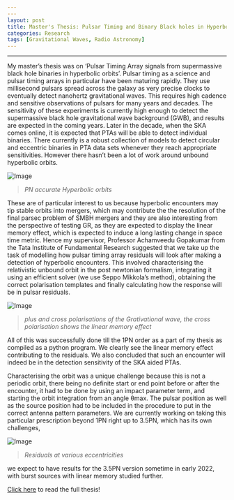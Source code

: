 ```yaml
---
---
layout: post
title: Master's Thesis: Pulsar Timing and Binary Black holes in Hyperbolic orbits
categories: Research
tags: [Gravitational Waves, Radio Astronomy] 
---
```

---




My master’s thesis was on  ‘Pulsar Timing Array signals from supermassive black hole binaries in hyperbolic orbits’. 
Pulsar timing as a science and pulsar timing arrays in particular have been maturing rapidly. 
They use millisecond pulsars spread across the galaxy as very precise clocks to eventually detect nanohertz gravitational waves. 
This requires high cadence and sensitive observations of pulsars for many years and decades. 
The sensitivity of these experiments is currently high enough to detect the supermassive black hole gravitational wave background (GWB), 
and results are expected in the coming years. 
Later in the decade, when the SKA comes online, it is expected that PTAs will be able to detect individual binaries. 
There currently is a robust collection of models to detect circular and eccentric binaries in PTA data sets whenever they reach appropriate sensitivities. 
However there hasn’t been a lot of work around unbound hyperbolic orbits. 

![Image](/site/assets/images/hyperbolic.png "Image")
> *PN accurate Hyperbolic orbits* 

These are of particular interest to us because hyperbolic encounters may tip stable orbits into mergers, 
which may contribute the the resolution of the final parsec problem of SMBH mergers and they are also interesting from the perspective of testing GR, 
as they are expected to display the linear memory effect, which is expected to induce a long lasting change in space time metric. 
Hence my supervisor, Professor Achamveedu Gopakumar from the Tata Institute of Fundamental Research  suggested that 
we take up the task of modelling how pulsar timing array residuals will look after making a detection of hyperbolic encounters.
This involved characterising the relativistic unbound orbit in the post newtonian formalism,
integrating it using an efficient solver (we use Seppo Mikkola’s method), 
obtaining the correct polarisation templates and finally calculating how the response will be in pulsar residuals. 

![Image](/site/assets/images/polarisations.png "Image")
> *plus and cross polarisations of the Grativational wave, the cross polarisation shows the linear memory effect* 

All of this was successfully done till the 1PN order as a part of my thesis as compiled as a python program. 
We clearly see the linear memory effect contributing to the residuals. 
We also concluded that such an encounter will indeed be in the detection sensitivity of the SKA aided PTAs.

 Characterising the orbit was a unique challenge because this is not a periodic orbit, there being no definite start or end point before or after the encounter, 
 it had to be done by using an impact parameter term, and starting the orbit integration from an angle θmax.
 The pulsar position as well as the source position had to be included in the procedure to put in the correct antenna pattern parameters. 
 We are currently working on taking this particular prescription beyond 1PN right up to 3.5PN, 
 which has its own challenges,
 
 
![Image](/site/assets/images/residuals.png "Image")
> *Residuals at various eccentricities*
 
 
 we expect to have results for the 3.5PN version sometime in early 2022, with burst sources with linear memory studied further. 

 
 [Click here] to read the full thesis!



[Click here]:https://drive.google.com/file/d/1jkfx-3fpyrPwdlL1-jOnyTV78SCdoNB_/view



